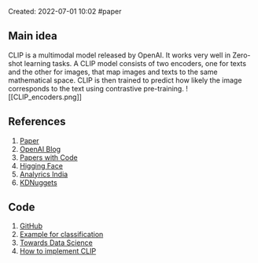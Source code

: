 Created: 2022-07-01 10:02
#paper

## Main idea
CLIP is a multimodal model released by OpenAI. It works very well in Zero-shot learning tasks.
A CLIP model consists of two encoders, one for texts and the other for images, that map images and texts to the same mathematical space. CLIP is then trained to predict how likely the image corresponds to the text using contrastive pre-training.
![[CLIP_encoders.png]]

## References
1. [Paper](https://arxiv.org/pdf/2103.00020.pdf)
2. [OpenAI Blog](https://openai.com/blog/clip/)
3. [Papers with Code](https://paperswithcode.com/method/clip)
4. [Higging Face](https://huggingface.co/docs/transformers/model_doc/clip)
5. [Analyrics India](https://analyticsindiamag.com/how-clip-is-changing-computer-vision-as-we-know-it/)
6. [KDNuggets](https://www.kdnuggets.com/2021/03/beginners-guide-clip-model.html)

## Code
1. [GitHub](https://github.com/openai/CLIP)
2. [Example for classification](https://colab.research.google.com/drive/1LXla2q9MCRRI_kTjpvag2Vz-7EGLnki5#scrollTo=lOF3Feb7jrnu)
3. [Towards Data Science](https://towardsdatascience.com/linking-images-and-text-with-openai-clip-abb4bdf5dbd2)
4. [How to implement CLIP](https://towardsdatascience.com/simple-implementation-of-openai-clip-model-a-tutorial-ace6ff01d9f2)
